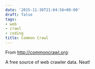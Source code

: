 ```yaml
---
date: '2015-11-30T21:04:56+00:00'
draft: false
tags:
- web
- crawl
- coding
title: Common Crawl
---
```


From http://commoncrawl.org:

A free source of web crawler data. Neat!
